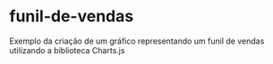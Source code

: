 # funil-de-vendas
Exemplo da criação de um gráfico representando um funil de vendas utilizando a biblioteca Charts.js
